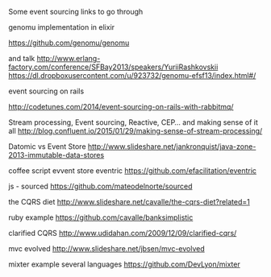 ---
---

Some event sourcing links to go through

genomu implementation in elixir

https://github.com/genomu/genomu

and talk
http://www.erlang-factory.com/conference/SFBay2013/speakers/YuriiRashkovskii
https://dl.dropboxusercontent.com/u/923732/genomu-efsf13/index.html#/


event sourcing on rails

http://codetunes.com/2014/event-sourcing-on-rails-with-rabbitmq/


Stream processing, Event sourcing, Reactive, CEP… and making sense of it all
http://blog.confluent.io/2015/01/29/making-sense-of-stream-processing/

Datomic vs Event Store
http://www.slideshare.net/jankronquist/java-zone-2013-immutable-data-stores

coffee script evvent store eventric
https://github.com/efacilitation/eventric

js - sourced
https://github.com/mateodelnorte/sourced

the CQRS diet
http://www.slideshare.net/cavalle/the-cqrs-diet?related=1

ruby example
https://github.com/cavalle/banksimplistic

clarified CQRS
http://www.udidahan.com/2009/12/09/clarified-cqrs/

mvc evolved
http://www.slideshare.net/jbsen/mvc-evolved

mixter example several languages
https://github.com/DevLyon/mixter
